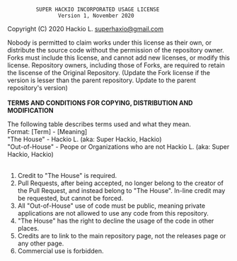              SUPER HACKIO INCORPORATED USAGE LICENSE
                    Version 1, November 2020

 Copyright (C) 2020 Hackio L. <superhaxio@gmail.com>

Nobody is permitted to claim works under this license as their own, or distribute the source code without the permission of the repository owner.
Forks must include this license, and cannot add new licenses, or modify this license. Repository owners, including those of Forks, are required to retain the liscense of the Original Repository. (Update the Fork license if the version is lesser than the parent repository. Update to the parent repository's version)
<br/>
<br/>
  **TERMS AND CONDITIONS FOR COPYING, DISTRIBUTION AND MODIFICATION**
  
  The following table describes terms used and what they mean.<br/>
  Format: [Term] - [Meaning]<br/>
  "The House" - Hackio L. (aka: Super Hackio, Hackio)<br/>
  "Out-of-House" - Peope or Organizations who are not Hackio L. (aka: Super Hackio, Hackio)<br/><br/>
 
  1. Credit to "The House" is required.
  2. Pull Requests, after being accepted, no longer belong to the creator of the Pull Request, and instead belong to "The House". In-line credit may be requested, but cannot be forced.
  3. All "Out-of-House" use of code must be public, meaning private applications are not allowed to use any code from this repository.
  4. "The House" has the right to decline the usage of the code in other places.
  5. Credits are to link to the main repository page, not the releases page or any other page.
  6. Commercial use is forbidden.
  <br/>
  <br/> 
